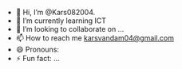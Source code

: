 - 👋 Hi, I’m @Kars082004.
- 🌱 I’m currently learning ICT
- 💞️ I’m looking to collaborate on ...
- 📫 How to reach me karsvandam04@gmail.com
- 😄 Pronouns:
- ⚡ Fun fact: ...

<!---
Kars082004/Kars082004 is a ✨ special ✨ repository because its `README.md` (this file) appears on your GitHub profile.
You can click the Preview link to take a look at your changes.
--->

